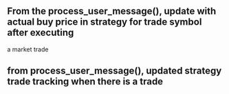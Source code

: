 ## From the process_user_message(), update with actual buy price in strategy for trade symbol after executing
a market trade
## from process_user_message(), updated strategy trade tracking when there is a trade